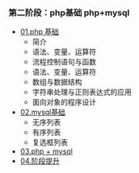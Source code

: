 
### 第二阶段：php基础 php+mysql
* [01.php 基础]()
    *  简介
    *  语法、变量、运算符
    *  流程控制语句与函数
    *  语法、变量、运算符
    *  数组与数据结构
    *  字符串处理与正则表达式的应用
    *  面向对象的程序设计
* [02.mysql基础]()
    * 无序列表
    * 有序列表
    * 复选框列表
* [03.php + mysql]()
* [04.阶段提升]()
